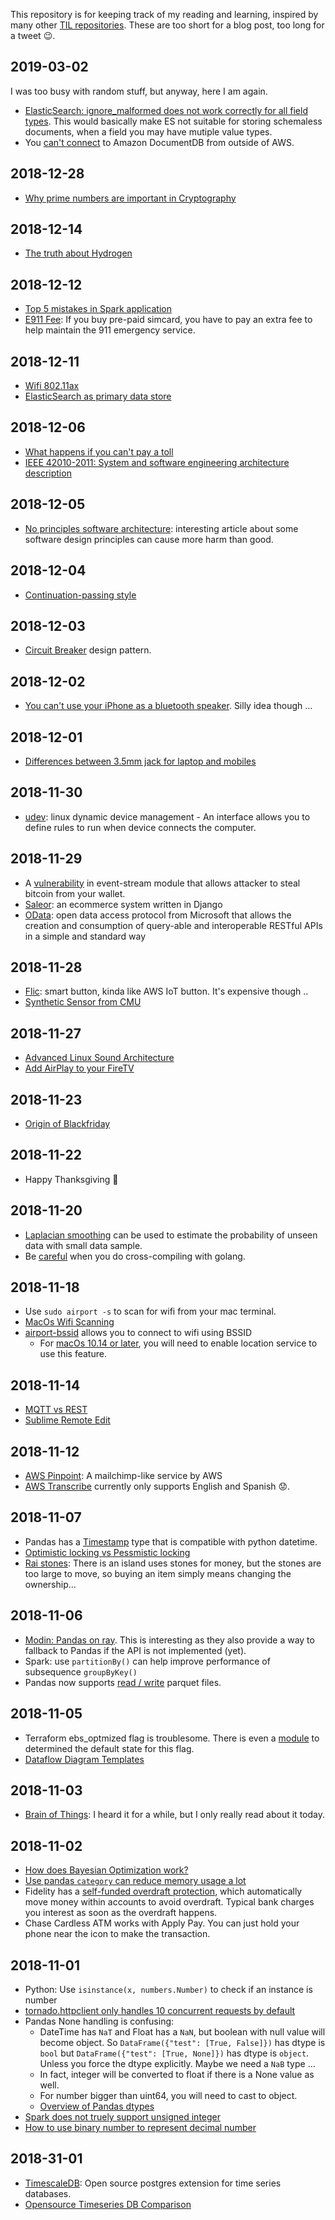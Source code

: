 This repository is for keeping track of my reading and learning, inspired by many other [TIL repositories](https://github.com/search?utf8=%E2%9C%93&q=til&ref=simplesearch). These are too short for a blog post, too long for a tweet 😉.

## 2019-03-02

I was too busy with random stuff, but anyway, here I am again.

  * [ElasticSearch: ignore_malformed does not work correctly for all field types](https://github.com/elastic/elasticsearch/issues/12366). This would basically make ES not suitable for storing schemaless documents, when a field you may have mutiple value types.
  * You [can't connect](https://docs.aws.amazon.com/documentdb/latest/developerguide/troubleshooting.html#troubleshooting.cannot-connect.public-endpoints) to Amazon DocumentDB from outside of AWS.


## 2018-12-28

  * [Why prime numbers are important in Cryptography](https://stackoverflow.com/questions/439870/why-are-primes-important-in-cryptography)

## 2018-12-14

  * [The truth about Hydrogen](https://www.youtube.com/watch?v=f7MzFfuNOtY)

## 2018-12-12

  * [Top 5 mistakes in Spark application](https://www.slideshare.net/SparkSummit/top-5-mistakes-when-writing-spark-applications-by-mark-grover-and-ted-malaska)
  * [E911 Fee](https://www.att.com/shop/wireless/prepaidE911.html): If you buy pre-paid simcard, you have to pay an extra fee to help maintain the 911 emergency service.

## 2018-12-11

  * [Wifi 802.11ax](https://www.networkworld.com/article/3215907/mobile-wireless/why-80211ax-is-the-next-big-thing-in-wi-fi.html)
  * [ElasticSearch as primary data store](https://vlkan.com/blog/post/2018/11/14/elasticsearch-primary-data-store/)

## 2018-12-06

  * [What happens if you can't pay a toll](https://www.businessinsider.com/what-happens-when-you-cant-pay-a-toll-2013-7)
  * [IEEE 42010-2011: System and software engineering architecture description](https://www.slideshare.net/luctrudeau/architecture-vs-design)

## 2018-12-05

  * [No principles software architecture](https://www.innoq.com/en/blog/no-principles-software-architecture/): interesting article about some software design principles can cause more harm than good.

## 2018-12-04

  * [Continuation-passing style](https://en.wikipedia.org/wiki/Continuation-passing_style)

## 2018-12-03
  
  * [Circuit Breaker](https://martinfowler.com/bliki/CircuitBreaker.html) design pattern.


## 2018-12-02

  * [You can't use your iPhone as a bluetooth speaker](https://www.quora.com/How-do-you-use-your-iPhone-as-a-bluetooth-speaker). Silly idea though ...

## 2018-12-01

  * [Differences between 3.5mm jack for laptop and mobiles](https://www.quora.com/What-is-the-difference-between-3-5-mm-jack-in-mobiles-and-laptops)

## 2018-11-30

  * [udev](https://wiki.debian.org/udev): linux dynamic device management - An interface allows you to define rules to run when device connects the computer.

## 2018-11-29

  * A [vulnerability](https://schneid.io/blog/event-stream-vulnerability-explained/) in event-stream module that allows  attacker to steal bitcoin from your wallet.
  * [Saleor](https://getsaleor.com): an ecommerce system written in Django
  * [OData](https://blogs.sap.com/2016/02/08/odata-everything-that-you-need-to-know-part-3/): open data access protocol from Microsoft that allows the creation and consumption of query-able and interoperable RESTful APIs in a simple and standard way

## 2018-11-28

  * [Flic](https://flic.io/): smart button, kinda like AWS IoT button. It's expensive though ..
  * [Synthetic Sensor from CMU](https://www.cmu.edu/news/stories/archives/2017/may/internet-of-things-sensors.html)

## 2018-11-27

  * [Advanced Linux Sound Architecture](https://en.wikipedia.org/wiki/Advanced_Linux_Sound_Architecture)
  * [Add AirPlay to your FireTV](https://www.ikream.com/2018/11/add-airplay-amazon-fire-tv-25126)

## 2018-11-23

  * [Origin of Blackfriday](https://www.thebalance.com/what-is-the-history-of-black-friday-3305711)

## 2018-11-22

  * Happy Thanksgiving 🦃

## 2018-11-20

  * [Laplacian smoothing](https://www.quora.com/Could-someone-explain-Laplacian-smoothing-or-1-up-smoothing) can be used to estimate the probability of unseen data with small data sample.
  * Be [careful](https://github.com/golang/go/issues/6376) when you do cross-compiling with golang.

## 2018-11-18

  * Use `sudo airport -s` to scan for wifi from your mac terminal.
  * [MacOs Wifi Scanning](https://clburlison.com/macos-wifi-scanning/)
  * [airport-bssid](https://github.com/deekayw0n/airport-bssid) allows you to connect to wifi using BSSID
    * For [macOs 10.14 or later](https://developer.apple.com/documentation/macos_release_notes/macos_mojave_10_14_release_notes), you will need to enable location service to use this feature.

## 2018-11-14

  * [MQTT vs REST](https://medium.com/@flespi/http-vs-mqtt-performance-tests-f9adde693b5f)
  * [Sublime Remote Edit](https://packagecontrol.io/packages/RemoteEdit)

## 2018-11-12

  * [AWS Pinpoint](https://aws.amazon.com/pinpoint/): A mailchimp-like service by AWS
  * [AWS Transcribe](https://aws.amazon.com/transcribe/) currently only supports English and Spanish 😟.

## 2018-11-07

  * Pandas has a [Timestamp](https://pandas.pydata.org/pandas-docs/version/0.23.4/generated/pandas.Timestamp.html) type that is compatible with python datetime.
  * [Optimistic locking vs Pessmistic locking](http://www.orafaq.com/papers/locking.pdf)
  * [Rai stones](https://en.wikipedia.org/wiki/Rai_stones): There is an island uses stones for money, but the stones are too large to move, so buying an item simply means changing the ownership...

## 2018-11-06

  * [Modin: Pandas on ray](https://rise.cs.berkeley.edu/blog/modin-pandas-on-ray-october-2018/). This is interesting as they also provide a way to fallback to Pandas if the API is not implemented (yet).
  * Spark: use `partitionBy()` can help improve performance of subsequence `groupByKey()`
  * Pandas now supports [read / write](https://pandas.pydata.org/pandas-docs/stable/generated/pandas.read_parquet.html) parquet files.

## 2018-11-05

  * Terraform ebs_optmized flag is troublesome. There is even a [module](https://github.com/terraform-aws-modules/terraform-aws-ebs-optimized) to determined the default state for this flag.
  * [Dataflow Diagram Templates](https://creately.com/blog/examples/data-flow-diagram-templates/)

## 2018-11-03

  * [Brain of Things](https://dzone.com/articles/the-brain-of-things-and-home-automation): I heard it for a while, but I only really read about it today.

## 2018-11-02

  * [How does Bayesian Optimization work?](https://www.quora.com/How-does-Bayesian-optimization-work)
  * [Use pandas `category` can reduce memory usage a lot](https://www.dataquest.io/blog/pandas-big-data/)
  * Fidelity has a [self-funded overdraft protection](https://www.fidelity.com/cash-management/faqs-cash-management-account), which automatically move money within accounts to avoid overdraft. Typical bank charges you interest as soon as the overdraft happens.
  * Chase Cardless ATM works with Apply Pay. You can just hold your phone near the icon to make the transaction.

## 2018-11-01

  * Python: Use `isinstance(x, numbers.Number)` to check if an instance is number
  * [tornado.httpclient only handles 10 concurrent requests by default](https://stackoverflow.com/questions/33411493/max-clients-limit-reached-request-queued-tornado)
  * Pandas None handling is confusing:
    * DateTime has `NaT` and Float has a `NaN`, but boolean with null value will become object. So `DataFrame({"test": [True, False]})` has dtype is `bool` but `DataFrame({"test": [True, None]})` has dtype is `object`. Unless you force the dtype explicitly. Maybe we need a `NaB` type ...
    * In fact, integer will be converted to float if there is a None value as well.
    * For number bigger than uint64, you will need to cast to object.
    * [Overview of Pandas dtypes](http://pbpython.com/pandas_dtypes.html)
  * [Spark does not truely support unsigned integer](https://issues.apache.org/jira/browse/SPARK-7697)
  * [How to use binary number to represent decimal number](https://blog.angularindepth.com/the-simple-math-behind-decimal-binary-conversion-algorithms-d30c967c9724)

## 2018-31-01

  * [TimescaleDB](https://github.com/timescale/timescaledb): Open source postgres extension for time series databases.
  * [Opensource Timeseries DB Comparison](https://docs.google.com/spreadsheets/d/1sMQe9oOKhMhIVw9WmuCEWdPtAoccJ4a-IuZv4fXDHxM/edit#gid=0)
